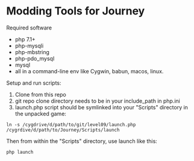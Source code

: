 # Modding Tools for Journey

Required software

* php 7.1+
* php-mysqli
* php-mbstring
* php-pdo_mysql
* mysql
* all in a command-line env like Cygwin, babun, macos, linux.


Setup and run scripts:

1. Clone from this repo
1. git repo clone directory needs to be in your include_path in php.ini
1. launch.php script should be symlinked into your "Scripts" directory in the unpacked game:

```
ln -s /cygdrive/d/path/to/git/level09/launch.php /cygrdive/d/path/to/Journey/Scripts/launch
```

Then from within the "Scripts" directory, use launch like this:

```
php launch
```
